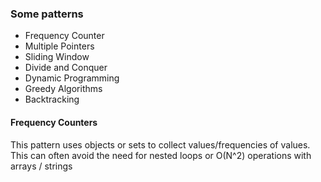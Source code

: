 ### Some patterns
- Frequency Counter
- Multiple Pointers
- Sliding Window
- Divide and Conquer
- Dynamic Programming
- Greedy Algorithms
- Backtracking

#### Frequency Counters
This pattern uses objects or sets to collect values/frequencies of values. This can often avoid the need for nested loops or O(N^2) operations with arrays / strings
